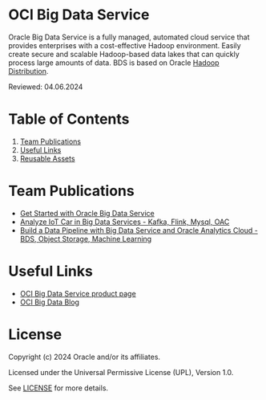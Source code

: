 # OCI Big Data Service
Oracle Big Data Service is a fully managed, automated cloud service that provides enterprises with a cost-effective Hadoop environment. 
Easily create secure and scalable Hadoop-based data lakes that can quickly process large amounts of data.
BDS is based on Oracle [Hadoop Distribution](https://docs.oracle.com/en-us/iaas/Content/bigdata/overview.htm#overview-odh).

Reviewed: 04.06.2024

# Table of Contents

1. [Team Publications](#team-publications) 
2. [Useful Links](#useful-links)
3. [Reusable Assets](#reusable-assets)


# Team Publications

- [Get Started with Oracle Big Data Service](https://apexapps.oracle.com/pls/apex/dbpm/r/livelabs/view-workshop?wid=762)
- [Analyze IoT Car in Big Data Services - Kafka, Flink, Mysql, OAC](https://apexapps.oracle.com/pls/apex/f?p=133:180:17108050413248::::wid:3837)
- [Build a Data Pipeline with Big Data Service and Oracle Analytics Cloud - BDS, Object Storage, Machine Learning](https://apexapps.oracle.com/pls/apex/dbpm/r/livelabs/view-workshop?wid=3870)

# Useful Links

- [OCI Big Data Service product page](https://www.oracle.com/uk/big-data/big-data-service/)
- [OCI Big Data Blog](https://blogs.oracle.com/bigdata)


# License

Copyright (c) 2024 Oracle and/or its affiliates.

Licensed under the Universal Permissive License (UPL), Version 1.0.

See [LICENSE](https://github.com/oracle-devrel/technology-engineering/blob/main/LICENSE) for more details.